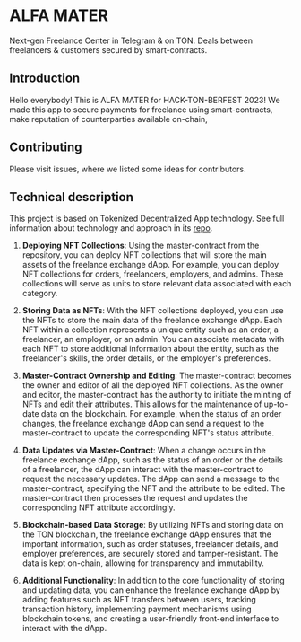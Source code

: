# ALFA MATER

Next-gen Freelance Center in Telegram & on TON. Deals between freelancers & customers secured by smart-contracts.

## Introduction

Hello everybody! This is ALFA MATER for HACK-TON-BERFEST 2023! We made this app to secure payments for freelance using smart-contracts, make reputation of counterparties available on-chain, 

## Contributing

Please visit issues, where we listed some ideas for contributors.

## Technical description

This project is based on Tokenized Decentralized App technology. See full information about technology and approach in its [repo](https://github.com/the-real-some-dao/TDB-template).

1. **Deploying NFT Collections**: Using the master-contract from the repository, you can deploy NFT collections that will store the main assets of the freelance exchange dApp. For example, you can deploy NFT collections for orders, freelancers, employers, and admins. These collections will serve as units to store relevant data associated with each category.

2. **Storing Data as NFTs**: With the NFT collections deployed, you can use the NFTs to store the main data of the freelance exchange dApp. Each NFT within a collection represents a unique entity such as an order, a freelancer, an employer, or an admin. You can associate metadata with each NFT to store additional information about the entity, such as the freelancer's skills, the order details, or the employer's preferences.

3. **Master-Contract Ownership and Editing**: The master-contract becomes the owner and editor of all the deployed NFT collections. As the owner and editor, the master-contract has the authority to initiate the minting of NFTs and edit their attributes. This allows for the maintenance of up-to-date data on the blockchain. For example, when the status of an order changes, the freelance exchange dApp can send a request to the master-contract to update the corresponding NFT's status attribute.

4. **Data Updates via Master-Contract**: When a change occurs in the freelance exchange dApp, such as the status of an order or the details of a freelancer, the dApp can interact with the master-contract to request the necessary updates. The dApp can send a message to the master-contract, specifying the NFT and the attribute to be edited. The master-contract then processes the request and updates the corresponding NFT attribute accordingly.

5. **Blockchain-based Data Storage**: By utilizing NFTs and storing data on the TON blockchain, the freelance exchange dApp ensures that the important information, such as order statuses, freelancer details, and employer preferences, are securely stored and tamper-resistant. The data is kept on-chain, allowing for transparency and immutability.

6. **Additional Functionality**: In addition to the core functionality of storing and updating data, you can enhance the freelance exchange dApp by adding features such as NFT transfers between users, tracking transaction history, implementing payment mechanisms using blockchain tokens, and creating a user-friendly front-end interface to interact with the dApp.

